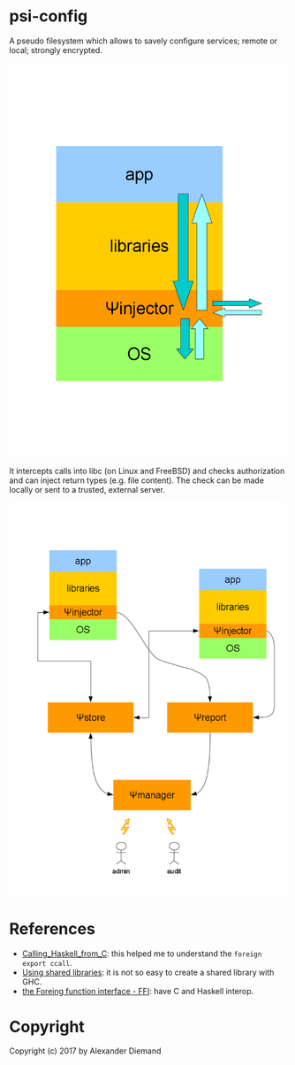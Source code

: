 # psi-config
A pseudo filesystem which allows to savely configure services; remote or local; strongly encrypted.

![intercept calls](https://github.com/CodiePP/psi-config/raw/master/doc/psi-injector.png)

It intercepts calls into libc (on Linux and FreeBSD) and checks authorization and can inject return types (e.g. file content). The check can be made locally or sent to a trusted, external server. 


![overview](https://github.com/CodiePP/psi-config/raw/master/doc/psi-overview.png)


# References
* [Calling_Haskell_from_C](https://wiki.haskell.org/Calling_Haskell_from_C): this helped me to understand the ``foreign export ccall``.
* [Using shared libraries](https://downloads.haskell.org/~ghc/latest/docs/html/users_guide/shared_libs.html): it is not so easy to create a shared library with GHC.
* [the Foreing function interface - FFI](https://downloads.haskell.org/~ghc/latest/docs/html/users_guide/ffi-chap.html): have C and Haskell interop.


# Copyright
Copyright (c) 2017 by Alexander Diemand

